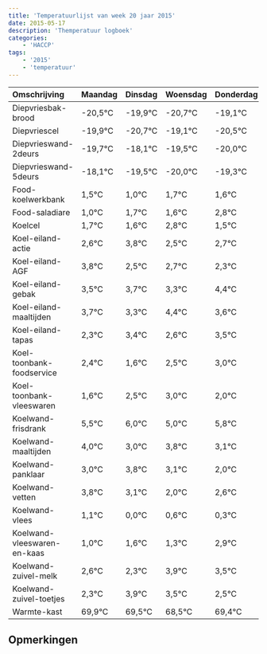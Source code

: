 ```yaml
---
title: 'Temperatuurlijst van week 20 jaar 2015'
date: 2015-05-17
description: 'Themperatuur logboek'
categories:
    - 'HACCP'
tags:
    - '2015'
    - 'temperatuur'
---
```

|Omschrijving|Maandag|Dinsdag|Woensdag|Donderdag|Vrijdag|Zaterdag|Zondag|
|:---|:---|:---|:---|:---|:---|:---|:---|
|Diepvriesbak-brood|-20,5°C|-19,9°C|-20,7°C|-19,1°C|-20,5°C|-21,0°C|-20,3°C|
|Diepvriescel|-19,9°C|-20,7°C|-19,1°C|-20,5°C|-21,0°C|-20,3°C|-20,4°C|
|Diepvrieswand-2deurs|-19,7°C|-18,1°C|-19,5°C|-20,0°C|-19,3°C|-19,4°C|-18,2°C|
|Diepvrieswand-5deurs|-18,1°C|-19,5°C|-20,0°C|-19,3°C|-19,4°C|-18,2°C|-19,5°C|
|Food-koelwerkbank|1,5°C|1,0°C|1,7°C|1,6°C|2,8°C|1,5°C|1,7°C|
|Food-saladiare|1,0°C|1,7°C|1,6°C|2,8°C|1,5°C|1,7°C|1,3°C|
|Koelcel|1,7°C|1,6°C|2,8°C|1,5°C|1,7°C|1,3°C|2,4°C|
|Koel-eiland-actie|2,6°C|3,8°C|2,5°C|2,7°C|2,3°C|3,4°C|2,6°C|
|Koel-eiland-AGF|3,8°C|2,5°C|2,7°C|2,3°C|3,4°C|2,6°C|3,5°C|
|Koel-eiland-gebak|3,5°C|3,7°C|3,3°C|4,4°C|3,6°C|4,5°C|5,0°C|
|Koel-eiland-maaltijden|3,7°C|3,3°C|4,4°C|3,6°C|4,5°C|5,0°C|4,0°C|
|Koel-eiland-tapas|2,3°C|3,4°C|2,6°C|3,5°C|4,0°C|3,0°C|3,8°C|
|Koel-toonbank-foodservice|2,4°C|1,6°C|2,5°C|3,0°C|2,0°C|2,8°C|2,1°C|
|Koel-toonbank-vleeswaren|1,6°C|2,5°C|3,0°C|2,0°C|2,8°C|2,1°C|1,0°C|
|Koelwand-frisdrank|5,5°C|6,0°C|5,0°C|5,8°C|5,1°C|4,0°C|4,6°C|
|Koelwand-maaltijden|4,0°C|3,0°C|3,8°C|3,1°C|2,0°C|2,6°C|2,3°C|
|Koelwand-panklaar|3,0°C|3,8°C|3,1°C|2,0°C|2,6°C|2,3°C|3,9°C|
|Koelwand-vetten|3,8°C|3,1°C|2,0°C|2,6°C|2,3°C|3,9°C|3,5°C|
|Koelwand-vlees|1,1°C|0,0°C|0,6°C|0,3°C|1,9°C|1,5°C|0,5°C|
|Koelwand-vleeswaren-en-kaas|1,0°C|1,6°C|1,3°C|2,9°C|2,5°C|1,5°C|2,4°C|
|Koelwand-zuivel-melk|2,6°C|2,3°C|3,9°C|3,5°C|2,5°C|3,4°C|2,0°C|
|Koelwand-zuivel-toetjes|2,3°C|3,9°C|3,5°C|2,5°C|3,4°C|2,0°C|2,4°C|
|Warmte-kast|69,9°C|69,5°C|68,5°C|69,4°C|68,0°C|68,4°C|68,6°C|

## Opmerkingen


